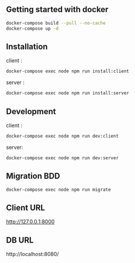 ## Getting started with docker
```bash
docker-compose build --pull --no-cache
docker-compose up -d

```

## Installation
client :
```bash
docker-compose exec node npm run install:client
```
server :
```bash
docker-compose exec node npm run install:server
```

## Development
client :
```bash
docker-compose exec node npm run dev:client
```
server:
```bash
docker-compose exec node npm run dev:server
```

## Migration BDD
```bash
docker-compose exec node npm run migrate
```


## Client URL

http://127.0.0.1:8000

## DB URL
http://localhost:8080/